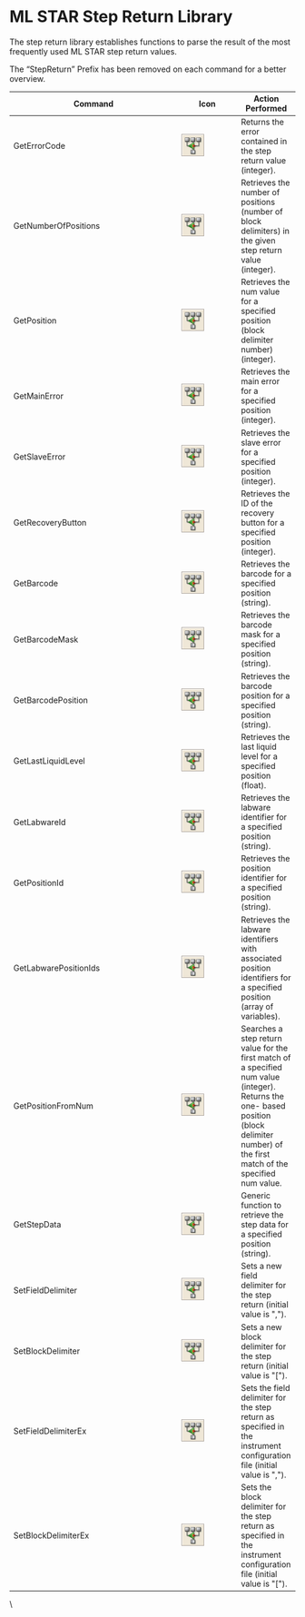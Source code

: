 # ML STAR Step Return Library

The step return library establishes functions to parse the result of the most frequently used ML STAR step return values.

The “StepReturn” Prefix has been removed on each command for a better overview.

<table><thead><tr><th width="282">Command</th><th width="91">Icon</th><th>Action Performed</th></tr></thead><tbody><tr><td>GetErrorCode</td><td><img src="../../.gitbook/assets/image (691).png" alt="" data-size="original"></td><td>Returns the error contained in the step return value (integer).</td></tr><tr><td>GetNumberOfPositions</td><td><img src="../../.gitbook/assets/image (691).png" alt="" data-size="original"></td><td>Retrieves the number of positions (number of block delimiters) in the given step return value (integer).</td></tr><tr><td>GetPosition</td><td><img src="../../.gitbook/assets/image (691).png" alt="" data-size="original"></td><td>Retrieves the num value for a specified position (block delimiter number) (integer).</td></tr><tr><td>GetMainError</td><td><img src="../../.gitbook/assets/image (691).png" alt="" data-size="original"></td><td>Retrieves the main error for a specified position (integer).</td></tr><tr><td>GetSlaveError</td><td><img src="../../.gitbook/assets/image (691).png" alt="" data-size="original"></td><td>Retrieves the slave error for a specified position (integer).</td></tr><tr><td>GetRecoveryButton</td><td><img src="../../.gitbook/assets/image (691).png" alt="" data-size="original"></td><td>Retrieves the ID of the recovery button for a specified position (integer).</td></tr><tr><td>GetBarcode</td><td><img src="../../.gitbook/assets/image (691).png" alt="" data-size="original"></td><td>Retrieves the barcode for a specified position (string).</td></tr><tr><td>GetBarcodeMask</td><td><img src="../../.gitbook/assets/image (691).png" alt="" data-size="original"></td><td>Retrieves the barcode mask for a specified position (string).</td></tr><tr><td>GetBarcodePosition</td><td><img src="../../.gitbook/assets/image (691).png" alt="" data-size="original"></td><td>Retrieves the barcode position for a specified position (string).</td></tr><tr><td>GetLastLiquidLevel</td><td><img src="../../.gitbook/assets/image (691).png" alt="" data-size="original"></td><td>Retrieves the last liquid level for a specified position (float).</td></tr><tr><td>GetLabwareId</td><td><img src="../../.gitbook/assets/image (691).png" alt="" data-size="original"></td><td>Retrieves the labware identifier for a specified position (string).</td></tr><tr><td>GetPositionId</td><td><img src="../../.gitbook/assets/image (691).png" alt="" data-size="original"></td><td>Retrieves the position identifier for a specified position (string).</td></tr><tr><td>GetLabwarePositionIds</td><td><img src="../../.gitbook/assets/image (691).png" alt="" data-size="original"></td><td>Retrieves the labware identifiers with associated position identifiers for a specified position (array of variables).</td></tr><tr><td>GetPositionFromNum</td><td><img src="../../.gitbook/assets/image (691).png" alt="" data-size="original"></td><td>Searches a step return value for the first match of a specified num value (integer). Returns the one- based position (block delimiter number) of the first match of the specified num value.</td></tr><tr><td>GetStepData</td><td><img src="../../.gitbook/assets/image (691).png" alt="" data-size="original"></td><td>Generic function to retrieve the step data for a specified position (string).</td></tr><tr><td>SetFieldDelimiter</td><td><img src="../../.gitbook/assets/image (691).png" alt="" data-size="original"></td><td>Sets a new field delimiter for the step return (initial value is ",").</td></tr><tr><td>SetBlockDelimiter</td><td><img src="../../.gitbook/assets/image (691).png" alt="" data-size="original"></td><td>Sets a new block delimiter for the step return (initial value is "[").</td></tr><tr><td>SetFieldDelimiterEx</td><td><img src="../../.gitbook/assets/image (691).png" alt="" data-size="original"></td><td>Sets the field delimiter for the step return as specified in the instrument configuration file (initial value is ",").</td></tr><tr><td>SetBlockDelimiterEx</td><td><img src="../../.gitbook/assets/image (691).png" alt="" data-size="original"></td><td>Sets the block delimiter for the step return as specified in the instrument configuration file (initial value is "[").</td></tr></tbody></table>

\

